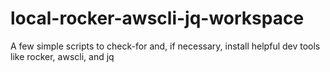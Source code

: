 # local-rocker-awscli-jq-workspace
A few simple scripts to check-for and, if necessary, install helpful dev tools like rocker, awscli, and jq
